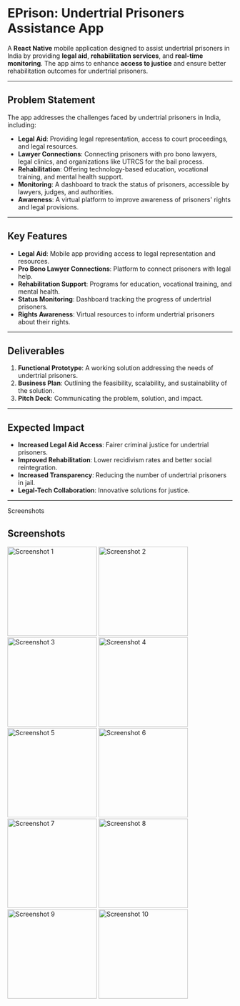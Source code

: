 

# **EPrison: Undertrial Prisoners Assistance App**

A **React Native** mobile application designed to assist undertrial prisoners in India by providing **legal aid**, **rehabilitation services**, and **real-time monitoring**. The app aims to enhance **access to justice** and ensure better rehabilitation outcomes for undertrial prisoners.

---

## **Problem Statement**

The app addresses the challenges faced by undertrial prisoners in India, including:

- **Legal Aid**: Providing legal representation, access to court proceedings, and legal resources.
- **Lawyer Connections**: Connecting prisoners with pro bono lawyers, legal clinics, and organizations like UTRCS for the bail process.
- **Rehabilitation**: Offering technology-based education, vocational training, and mental health support.
- **Monitoring**: A dashboard to track the status of prisoners, accessible by lawyers, judges, and authorities.
- **Awareness**: A virtual platform to improve awareness of prisoners' rights and legal provisions.

---

## **Key Features**

- **Legal Aid**: Mobile app providing access to legal representation and resources.
- **Pro Bono Lawyer Connections**: Platform to connect prisoners with legal help.
- **Rehabilitation Support**: Programs for education, vocational training, and mental health.
- **Status Monitoring**: Dashboard tracking the progress of undertrial prisoners.
- **Rights Awareness**: Virtual resources to inform undertrial prisoners about their rights.

---

## **Deliverables**

1. **Functional Prototype**: A working solution addressing the needs of undertrial prisoners.
2. **Business Plan**: Outlining the feasibility, scalability, and sustainability of the solution.
3. **Pitch Deck**: Communicating the problem, solution, and impact.

---

## **Expected Impact**

- **Increased Legal Aid Access**: Fairer criminal justice for undertrial prisoners.
- **Improved Rehabilitation**: Lower recidivism rates and better social reintegration.
- **Increased Transparency**: Reducing the number of undertrial prisoners in jail.
- **Legal-Tech Collaboration**: Innovative solutions for justice.

---

Screenshots

<h2>Screenshots</h2>

<img src="https://github.com/VishalPatil0902/SIH-RESOLVA/assets/92789145/445e2b6d-86cd-498d-a6f1-b203947a8c5f" alt="Screenshot 1" width="200"/>

<img src="https://github.com/VishalPatil0902/SIH-RESOLVA/assets/92789145/5b1c7d32-2a1b-47a6-bb03-8e03f602adbe" alt="Screenshot 2" width="200"/>

<img src="https://github.com/VishalPatil0902/SIH-RESOLVA/assets/92789145/6f7d4113-c0df-4c83-938d-9d58a987c4e2" alt="Screenshot 3" width="200"/>

<img src="https://github.com/VishalPatil0902/SIH-RESOLVA/assets/92789145/8a82b095-d801-462d-b0f6-0bb747ff0b25" alt="Screenshot 4" width="200"/>

<img src="https://github.com/VishalPatil0902/SIH-RESOLVA/assets/92789145/431f1fd3-4ea8-401b-98c5-e73ded7a12df" alt="Screenshot 5" width="200"/>

<img src="https://github.com/VishalPatil0902/SIH-RESOLVA/assets/92789145/dc942196-cd99-422c-9ffb-e05dfcc42139" alt="Screenshot 6" width="200"/>

<img src="https://github.com/VishalPatil0902/SIH-RESOLVA/assets/92789145/445f2289-38a4-4af2-9a35-5f657cc279d2" alt="Screenshot 7" width="200"/>

<img src="https://github.com/VishalPatil0902/SIH-RESOLVA/assets/92789145/17dfa52a-bb80-4345-a425-2532f7eb2ee2" alt="Screenshot 8" width="200"/>

<img src="https://github.com/VishalPatil0902/SIH-RESOLVA/assets/92789145/1755cc85-2293-4676-ac78-f09104727a9b" alt="Screenshot 9" width="200"/>

<img src="https://github.com/VishalPatil0902/SIH-RESOLVA/assets/92789145/2ec79bc2-93db-415b-85d2-ed4326e4cbe0" alt="Screenshot 10" width="200"/>
